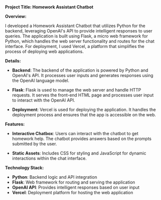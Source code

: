 **Project Title: Homework Assistant Chatbot**

**Overview:**

I developed a Homework Assistant Chatbot that utilizes Python for the backend, leveraging OpenAI's API to provide intelligent responses to user queries. The application is built using Flask, a micro web framework for Python, which handles the web server functionality and routes for the chat interface. For deployment, I used Vercel, a platform that simplifies the process of deploying web applications.

**Details:**

- **Backend**: The backend of the application is powered by Python and OpenAI's API. It processes user inputs and generates responses using the OpenAI language model.
  
- **Flask**: Flask is used to manage the web server and handle HTTP requests. It serves the front-end HTML page and processes user input to interact with the OpenAI API.
  
- **Deployment**: Vercel is used for deploying the application. It handles the deployment process and ensures that the app is accessible on the web.

**Features:**

- **Interactive Chatbox**: Users can interact with the chatbot to get homework help. The chatbot provides answers based on the prompts submitted by the user.
  
- **Static Assets**: Includes CSS for styling and JavaScript for dynamic interactions within the chat interface.

**Technology Stack:**

- **Python**: Backend logic and API integration
- **Flask**: Web framework for routing and serving the application
- **OpenAI API**: Provides intelligent responses based on user input
- **Vercel**: Deployment platform for hosting the web application
